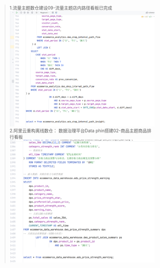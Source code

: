 >1.流量主题数仓建设09-流量主题店内路径看板已完成
> ![img.png](img.png)
>2.阿里云重构离线数仓： 数据治理平台Data phin搭建02-商品主题商品排行看板
> ![img_1.png](img_1.png)